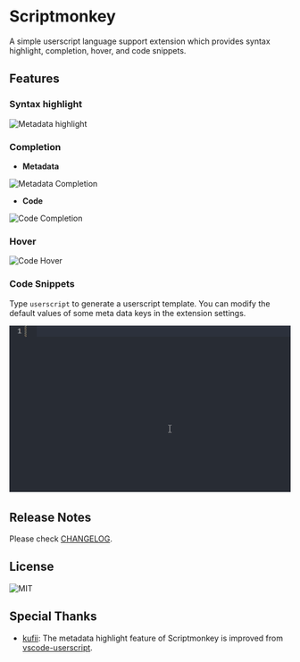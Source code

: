 # Scriptmonkey

A simple userscript language support extension which provides syntax highlight, completion, hover, and code snippets.

## Features

### Syntax highlight

![Metadata highlight](images/metadata.png)

### Completion

- **Metadata**

![Metadata Completion](images/meta_completion.gif)

- **Code**

![Code Completion](images/code_completion.gif)

### Hover

![Code Hover](images/code_hover.png)

### Code Snippets

Type `userscript` to generate a userscript template. You can modify the default values of some meta data keys in the extension settings.

![Code Snippets](images/code_snippets.gif)

## Release Notes

Please check [CHANGELOG](CHANGELOG.md).

## License

![MIT](https://img.shields.io/github/license/andywang425/vscode-scriptmonkey?style=for-the-badge)

## Special Thanks

- [kufii](https://github.com/kufii): The metadata highlight feature of Scriptmonkey is improved from [vscode-userscript](https://github.com/kufii/vscode-userscript).
